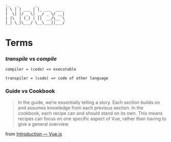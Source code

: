 ```
._   _       _            
| \ | | ___ | |_ ___  ___
|  \| |/ _ \| __/ _ \/ __|
| |\  | (_) | ||  __/\__ \
|_| \_|\___/ \__\___||___/

```

# Terms
### *transpile* vs *compile*
`compiler = (code) => executable`

`transpiler = (code) => code of other language`

### Guide vs Cookbook
> In the guide, we’re essentially telling a story. Each section builds on and assumes knowledge from each previous section. In the cookbook, each recipe can and should stand on its own. This means recipes can focus on one specific aspect of Vue, rather than having to give a general overview.

from [Introduction — Vue\.js](https://vuejs.org/v2/cookbook/)
